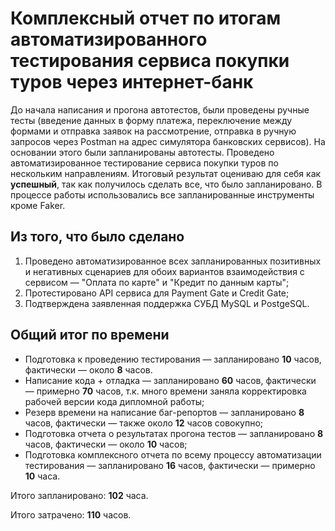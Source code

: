 # Комплексный отчет по итогам автоматизированного тестирования сервиса покупки туров через интернет-банк

До начала написания и прогона автотестов, были проведены ручные тесты (введение данных в форму платежа, переключение между формами и отправка заявок на рассмотрение, отправка в ручную запросов через Postman на адрес симулятора банковских сервисов). На основании этого были запланированы автотесты. 
Проведено автоматизированное тестирование сервиса покупки туров по нескольким направлениям. Итоговый результат оцениваю для себя как **успешный**, так как получилось сделать все, 
что было запланировано. В процессе работы использовались все запланированные инструменты кроме Faker.

## Из того, что было сделано

1. Проведено автоматизированное всех запланированных позитивных и негативных сценариев для обоих вариантов взаимодействия с сервисом — "Оплата по карте" и "Кредит по данным карты";
2. Протестировано API сервиса для Payment Gate и Credit Gate;
3. Подтверждена заявленная поддержка СУБД MySQL и PostgeSQL.


## Общий итог по времени

- Подготовка к проведению тестирования — запланировано **10** часов, фактически — около **8** часов.
- Написание кода + отладка — запланировано **60** часов, фактически — примерно **70** часов, т.к. много времени заняла корректировка рабочей версии кода дипломной работы;
- Резерв времени на написание баг-репортов — запланировано **8** часов, фактически — также около **12** часов совокупно;
- Подготовка отчета о результатах прогона тестов — запланировано **8** часов,  фактически — около **10** часов;
- Подготовка комплексного отчета по всему процессу автоматизации тестирования — запланировано **16** часов, фактически — примерно **10** часа.

Итого запланировано: **102** часа.

Итого затрачено: **110** часов.
